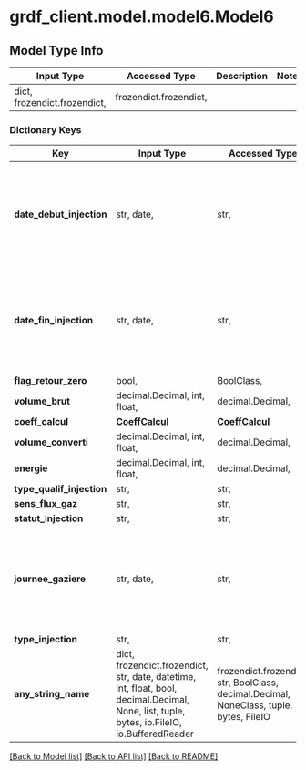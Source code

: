 # grdf_client.model.model6.Model6

## Model Type Info
Input Type | Accessed Type | Description | Notes
------------ | ------------- | ------------- | -------------
dict, frozendict.frozendict,  | frozendict.frozendict,  |  | 

### Dictionary Keys
Key | Input Type | Accessed Type | Description | Notes
------------ | ------------- | ------------- | ------------- | -------------
**date_debut_injection** | str, date,  | str,  |  | [optional] value must conform to RFC-3339 full-date YYYY-MM-DD
**date_fin_injection** | str, date,  | str,  |  | [optional] value must conform to RFC-3339 full-date YYYY-MM-DD
**flag_retour_zero** | bool,  | BoolClass,  |  | [optional] 
**volume_brut** | decimal.Decimal, int, float,  | decimal.Decimal,  |  | [optional] 
**coeff_calcul** | [**CoeffCalcul**](CoeffCalcul.md) | [**CoeffCalcul**](CoeffCalcul.md) |  | [optional] 
**volume_converti** | decimal.Decimal, int, float,  | decimal.Decimal,  |  | [optional] 
**energie** | decimal.Decimal, int, float,  | decimal.Decimal,  |  | [optional] 
**type_qualif_injection** | str,  | str,  |  | [optional] 
**sens_flux_gaz** | str,  | str,  |  | [optional] 
**statut_injection** | str,  | str,  |  | [optional] 
**journee_gaziere** | str, date,  | str,  |  | [optional] value must conform to RFC-3339 full-date YYYY-MM-DD
**type_injection** | str,  | str,  |  | [optional] 
**any_string_name** | dict, frozendict.frozendict, str, date, datetime, int, float, bool, decimal.Decimal, None, list, tuple, bytes, io.FileIO, io.BufferedReader | frozendict.frozendict, str, BoolClass, decimal.Decimal, NoneClass, tuple, bytes, FileIO | any string name can be used but the value must be the correct type | [optional]

[[Back to Model list]](../../README.md#documentation-for-models) [[Back to API list]](../../README.md#documentation-for-api-endpoints) [[Back to README]](../../README.md)


